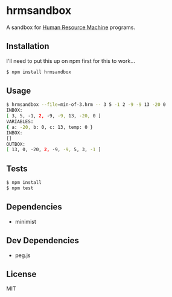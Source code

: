 # hrmsandbox
A sandbox for [Human Resource Machine](http://tomorrowcorporation.com/humanresourcemachine) programs.

## Installation
I'll need to put this up on npm first for this to work...

```sh
$ npm install hrmsandbox
```

## Usage

```sh
$ hrmsandbox --file=min-of-3.hrm -- 3 5 -1 2 -9 -9 13 -20 0
INBOX:
[ 3, 5, -1, 2, -9, -9, 13, -20, 0 ]
VARIABLES:
{ a: -20, b: 0, c: 13, temp: 0 }
INBOX:
[]
OUTBOX:
[ 13, 0, -20, 2, -9, -9, 5, 3, -1 ]
```

## Tests

```sh
$ npm install
$ npm test
```

## Dependencies
- minimist

## Dev Dependencies
- peg.js

## License
MIT
